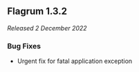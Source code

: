 ## Flagrum 1.3.2

_Released 2 December 2022_

### Bug Fixes

- Urgent fix for fatal application exception